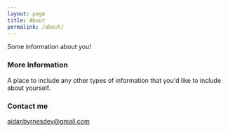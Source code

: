 ```yaml
---
layout: page
title: About
permalink: /about/
---
```


Some information about you!

### More Information

A place to include any other types of information that you'd like to include about yourself.

### Contact me

[aidanbyrnesdev@gmail.com](mailto:aidanbyrnesdev@gmail.com)
